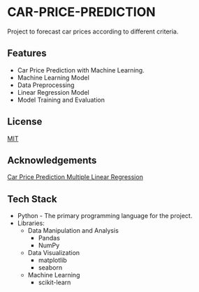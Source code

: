 # CAR-PRICE-PREDICTION
Project to forecast car prices according to different criteria.

## Features
- Car Price Prediction with Machine Learning.
- Machine Learning Model
- Data Preprocessing
- Linear Regression Model
- Model Training and Evaluation

## License
[MIT](https://choosealicense.com/licenses/mit/)

## Acknowledgements
[Car Price Prediction Multiple Linear Regression](https://www.kaggle.com/datasets/hellbuoy/car-price-prediction)

## Tech Stack
- Python - The primary programming language for the project.
- Libraries:
   - Data Manipulation and Analysis
       - Pandas
       - NumPy
   - Data Visualization
       - matplotlib
       - seaborn
   - Machine Learning
       - scikit-learn 
